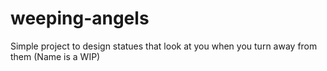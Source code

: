 # weeping-angels
Simple project to design statues that look at you when you turn away from them (Name is a WIP)
